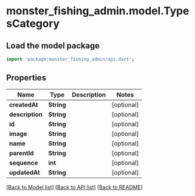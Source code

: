 # monster_fishing_admin.model.TypesCategory

## Load the model package
```dart
import 'package:monster_fishing_admin/api.dart';
```

## Properties
Name | Type | Description | Notes
------------ | ------------- | ------------- | -------------
**createdAt** | **String** |  | [optional] 
**description** | **String** |  | [optional] 
**id** | **String** |  | [optional] 
**image** | **String** |  | [optional] 
**name** | **String** |  | [optional] 
**parentId** | **String** |  | [optional] 
**sequence** | **int** |  | [optional] 
**updatedAt** | **String** |  | [optional] 

[[Back to Model list]](../README.md#documentation-for-models) [[Back to API list]](../README.md#documentation-for-api-endpoints) [[Back to README]](../README.md)


